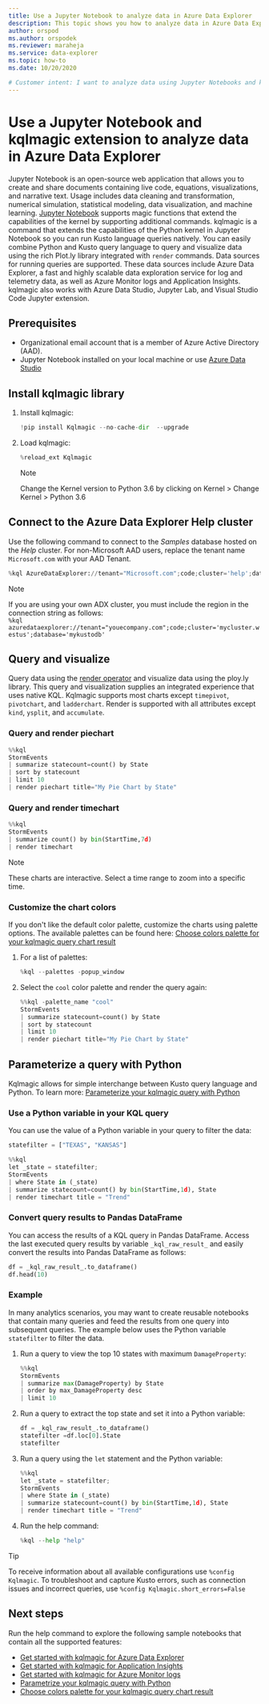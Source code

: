```yaml
---
title: Use a Jupyter Notebook to analyze data in Azure Data Explorer
description: This topic shows you how to analyze data in Azure Data Explorer using a Jupyter Notebook and the kqlmagic extension.
author: orspod
ms.author: orspodek
ms.reviewer: maraheja
ms.service: data-explorer
ms.topic: how-to
ms.date: 10/20/2020

# Customer intent: I want to analyze data using Jupyter Notebooks and kqlmagic.
---
```


# Use a Jupyter Notebook and kqlmagic extension to analyze data in Azure Data Explorer

Jupyter Notebook is an open-source web application that allows you to create and share documents containing live code, equations, visualizations, and narrative text. Usage includes data cleaning and transformation, numerical simulation, statistical modeling, data visualization, and machine learning.
[Jupyter Notebook](https://jupyter.org/) supports magic functions that extend the capabilities of the kernel by supporting additional commands. kqlmagic is a command that extends the capabilities of the Python kernel in Jupyter Notebook so you can run Kusto language queries natively. You can easily combine Python and Kusto query language to query and visualize data using the rich Plot.ly library integrated with `render` commands. Data sources for running queries are supported. These data sources include Azure Data Explorer, a fast and highly scalable data exploration service for log and telemetry data, as well as Azure Monitor logs and Application Insights. kqlmagic also works with Azure Data Studio, Jupyter Lab, and Visual Studio Code Jupyter extension.

## Prerequisites

- Organizational email account that is a member of Azure Active Directory (AAD).
- Jupyter Notebook installed on your local machine or use [Azure Data Studio](https://docs.microsoft.com/sql/azure-data-studio/notebooks/notebooks-kqlmagic?view=sql-server-ver15)

## Install kqlmagic library

1. Install kqlmagic:

    ```python
    !pip install Kqlmagic --no-cache-dir  --upgrade
    ```

1. Load kqlmagic:

    ```python
    %reload_ext Kqlmagic
    ```
    > [!NOTE]
    > Change the Kernel version to Python 3.6 by clicking on Kernel > Change Kernel > Python 3.6
    
## Connect to the Azure Data Explorer Help cluster

Use the following command to connect to the *Samples* database hosted on the *Help* cluster. For non-Microsoft AAD users, replace the tenant name `Microsoft.com` with your AAD Tenant.

```python
%kql AzureDataExplorer://tenant="Microsoft.com";code;cluster='help';database='Samples'
```

> [!Note]
> If you are using your own ADX cluster, you must include the region in the connection string as follows:   
   ```%kql azuredataexplorer://tenant="youecompany.com";code;cluster='mycluster.westus';database='mykustodb'```

## Query and visualize

Query data using the [render operator](kusto/query/renderoperator.md) and visualize data using the ploy.ly library. This query and visualization supplies an integrated experience that uses native KQL. Kqlmagic supports most charts except `timepivot`, `pivotchart`, and `ladderchart`. Render is supported with all attributes except `kind`, `ysplit`, and `accumulate`. 

### Query and render piechart

```python
%%kql
StormEvents
| summarize statecount=count() by State
| sort by statecount 
| limit 10
| render piechart title="My Pie Chart by State"
```

### Query and render timechart

```python
%%kql
StormEvents
| summarize count() by bin(StartTime,7d)
| render timechart
```

> [!NOTE]
> These charts are interactive. Select a time range to zoom into a specific time.

### Customize the chart colors

If you don't like the default color palette, customize the charts using palette options. The available palettes can be found here: [Choose colors palette for your kqlmagic query chart result](https://mybinder.org/v2/gh/Microsoft/jupyter-kqlmagic/master?filepath=notebooks%2FColorYourCharts.ipynb)

1. For a list of palettes:

    ```python
    %kql --palettes -popup_window
    ```

1. Select the `cool` color palette and render the query again:

    ```python
    %%kql -palette_name "cool"
    StormEvents
    | summarize statecount=count() by State
    | sort by statecount
    | limit 10
    | render piechart title="My Pie Chart by State"
    ```

## Parameterize a query with Python

Kqlmagic allows for simple interchange between Kusto query language and Python. To learn more: [Parameterize your kqlmagic query with Python](https://mybinder.org/v2/gh/Microsoft/jupyter-Kqlmagic/master?filepath=notebooks%2FParametrizeYourQuery.ipynb)

### Use a Python variable in your KQL query

You can use the value of a Python variable in your query to filter the data:

```python
statefilter = ["TEXAS", "KANSAS"]
```

```python
%%kql
let _state = statefilter;
StormEvents 
| where State in (_state) 
| summarize statecount=count() by bin(StartTime,1d), State
| render timechart title = "Trend"
```

### Convert query results to Pandas DataFrame

You can access the results of a KQL query in Pandas DataFrame. Access the last executed query results by variable `_kql_raw_result_` and easily convert the results into Pandas DataFrame as follows:

```python
df = _kql_raw_result_.to_dataframe()
df.head(10)
```

### Example

In many analytics scenarios, you may want to create reusable notebooks that contain many queries and feed the results from one query into subsequent queries. The example below uses the Python variable `statefilter` to filter the data.

1. Run a query to view the top 10 states with maximum `DamageProperty`:

    ```python
    %%kql
    StormEvents
    | summarize max(DamageProperty) by State
    | order by max_DamageProperty desc
    | limit 10
    ```

1. Run a query to extract the top state and set it into a Python variable:

    ```python
    df = _kql_raw_result_.to_dataframe()
    statefilter =df.loc[0].State
    statefilter
    ```

1. Run a query using the `let` statement and the Python variable:

    ```python
    %%kql
    let _state = statefilter;
    StormEvents 
    | where State in (_state)
    | summarize statecount=count() by bin(StartTime,1d), State
    | render timechart title = "Trend"
    ```

1. Run the help command:

    ```python
    %kql --help "help"
    ```

> [!TIP]
> To receive information about all available configurations use `%config Kqlmagic`. To troubleshoot and capture Kusto errors, such as connection issues and incorrect queries, use `%config Kqlmagic.short_errors=False`

## Next steps

Run the help command to explore the following sample notebooks that contain all the supported features:
- [Get started with kqlmagic for Azure Data Explorer](https://mybinder.org/v2/gh/Microsoft/jupyter-kqlmagic/master?filepath=notebooks%2FQuickStart.ipynb) 
- [Get started with kqlmagic for Application Insights](https://mybinder.org/v2/gh/Microsoft/jupyter-kqlmagic/master?filepath=notebooks%2FQuickStartAI.ipynb) 
- [Get started with kqlmagic for Azure Monitor logs](https://mybinder.org/v2/gh/Microsoft/jupyter-kqlmagic/master?filepath=notebooks%2FQuickStartLA.ipynb) 
- [Parametrize your kqlmagic query with Python](https://mybinder.org/v2/gh/Microsoft/jupyter-kqlmagic/master?filepath=notebooks%2FParametrizeYourQuery.ipynb) 
- [Choose colors palette for your kqlmagic query chart result](https://mybinder.org/v2/gh/Microsoft/jupyter-kqlmagic/master?filepath=notebooks%2FColorYourCharts.ipynb)
